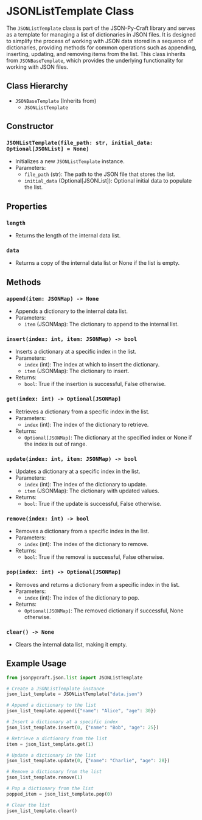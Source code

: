 # JSONListTemplate Class

The `JSONListTemplate` class is part of the JSON-Py-Craft library and serves as a template for managing a list of dictionaries in JSON files. It is designed to simplify the process of working with JSON data stored in a sequence of dictionaries, providing methods for common operations such as appending, inserting, updating, and removing items from the list. This class inherits from `JSONBaseTemplate`, which provides the underlying functionality for working with JSON files.

## Class Hierarchy

- `JSONBaseTemplate` (Inherits from)
  - `JSONListTemplate`

## Constructor

### `JSONListTemplate(file_path: str, initial_data: Optional[JSONList] = None)`

- Initializes a new `JSONListTemplate` instance.
- Parameters:
  - `file_path` (str): The path to the JSON file that stores the list.
  - `initial_data` (Optional[JSONList]): Optional initial data to populate the list.

## Properties

### `length`

- Returns the length of the internal data list.

### `data`

- Returns a copy of the internal data list or None if the list is empty.

## Methods

### `append(item: JSONMap) -> None`

- Appends a dictionary to the internal data list.
- Parameters:
  - `item` (JSONMap): The dictionary to append to the internal list.

### `insert(index: int, item: JSONMap) -> bool`

- Inserts a dictionary at a specific index in the list.
- Parameters:
  - `index` (int): The index at which to insert the dictionary.
  - `item` (JSONMap): The dictionary to insert.
- Returns:
  - `bool`: True if the insertion is successful, False otherwise.

### `get(index: int) -> Optional[JSONMap]`

- Retrieves a dictionary from a specific index in the list.
- Parameters:
  - `index` (int): The index of the dictionary to retrieve.
- Returns:
  - `Optional[JSONMap]`: The dictionary at the specified index or None if the index is out of range.

### `update(index: int, item: JSONMap) -> bool`

- Updates a dictionary at a specific index in the list.
- Parameters:
  - `index` (int): The index of the dictionary to update.
  - `item` (JSONMap): The dictionary with updated values.
- Returns:
  - `bool`: True if the update is successful, False otherwise.

### `remove(index: int) -> bool`

- Removes a dictionary from a specific index in the list.
- Parameters:
  - `index` (int): The index of the dictionary to remove.
- Returns:
  - `bool`: True if the removal is successful, False otherwise.

### `pop(index: int) -> Optional[JSONMap]`

- Removes and returns a dictionary from a specific index in the list.
- Parameters:
  - `index` (int): The index of the dictionary to pop.
- Returns:
  - `Optional[JSONMap]`: The removed dictionary if successful, None otherwise.

### `clear() -> None`

- Clears the internal data list, making it empty.

## Example Usage

```python
from jsonpycraft.json.list import JSONListTemplate

# Create a JSONListTemplate instance
json_list_template = JSONListTemplate("data.json")

# Append a dictionary to the list
json_list_template.append({"name": "Alice", "age": 30})

# Insert a dictionary at a specific index
json_list_template.insert(0, {"name": "Bob", "age": 25})

# Retrieve a dictionary from the list
item = json_list_template.get(1)

# Update a dictionary in the list
json_list_template.update(0, {"name": "Charlie", "age": 28})

# Remove a dictionary from the list
json_list_template.remove(1)

# Pop a dictionary from the list
popped_item = json_list_template.pop(0)

# Clear the list
json_list_template.clear()
```
